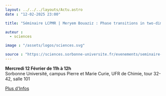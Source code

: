 ```yaml
---
layout: ../../../layouts/Actu.astro
date : "12-02-2025 23:00"

title: "Séminaire LCPMR | Meryem Bouaziz : Phase transitions in two-dimensional layered materials"

auteur :
  - sciences

image : "/assets/logos/sciences.svg"

source : "https://sciences.sorbonne-universite.fr/evenements/seminaire-lcpmr-meryem-bouaziz-phase-transitions-two-dimensional-layered-materials"
---
```


__Mercredi 12 Février de 11h à 12h__  
Sorbonne Université, campus Pierre et Marie Curie, UFR de Chimie, tour 32-42, salle 101

[Plus d'Infos](https://sciences.sorbonne-universite.fr/evenements/seminaire-lcpmr-meryem-bouaziz-phase-transitions-two-dimensional-layered-materials)